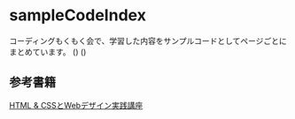 # sampleCodeIndex
コーディングもくもく会で、学習した内容をサンプルコードとしてページごとにまとめています。
()
()
## 参考書籍
[HTML & CSSとWebデザイン実践講座](https://www.amazon.co.jp/dp/4815606145/ref=cm_sw_r_tw_dp_P8CB3MBBHAKDHT1TW4R3?_encoding=UTF8&psc=1) 
